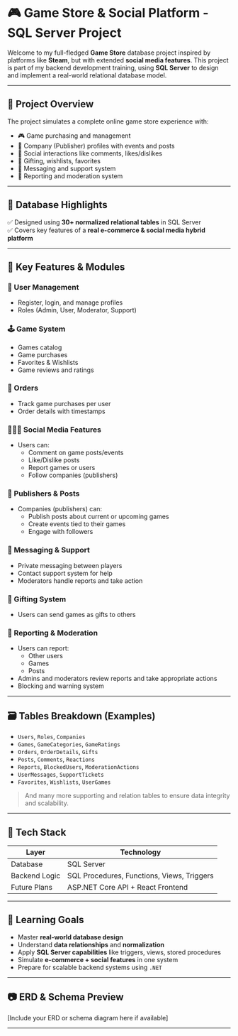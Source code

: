 # 🎮 Game Store & Social Platform - SQL Server Project

Welcome to my full-fledged **Game Store** database project inspired by platforms like **Steam**, but with extended **social media features**. This project is part of my backend development training, using **SQL Server** to design and implement a real-world relational database model.

---

## 📌 Project Overview

The project simulates a complete online game store experience with:

- 🎮 Game purchasing and management
- 🏢 Company (Publisher) profiles with events and posts
- 💬 Social interactions like comments, likes/dislikes
- 🎁 Gifting, wishlists, favorites
- 📩 Messaging and support system
- 🚫 Reporting and moderation system

---

## 🧱 Database Highlights

✅ Designed using **30+ normalized relational tables** in SQL Server  
✅ Covers key features of a **real e-commerce & social media hybrid platform**

---

## 🧩 Key Features & Modules

### 👤 User Management
- Register, login, and manage profiles
- Roles (Admin, User, Moderator, Support)

### 🕹️ Game System
- Games catalog
- Game purchases
- Favorites & Wishlists
- Game reviews and ratings

### 🧾 Orders
- Track game purchases per user
- Order details with timestamps

### 🧑‍🤝‍🧑 Social Media Features
- Users can:
  - Comment on game posts/events
  - Like/Dislike posts
  - Report games or users
  - Follow companies (publishers)

### 📢 Publishers & Posts
- Companies (publishers) can:
  - Publish posts about current or upcoming games
  - Create events tied to their games
  - Engage with followers

### 💌 Messaging & Support
- Private messaging between players
- Contact support system for help
- Moderators handle reports and take action

### 🎁 Gifting System
- Users can send games as gifts to others

### 🚨 Reporting & Moderation
- Users can report:
  - Other users
  - Games
  - Posts
- Admins and moderators review reports and take appropriate actions
- Blocking and warning system

---

## 🗃️ Tables Breakdown (Examples)
- `Users`, `Roles`, `Companies`
- `Games`, `GameCategories`, `GameRatings`
- `Orders`, `OrderDetails`, `Gifts`
- `Posts`, `Comments`, `Reactions`
- `Reports`, `BlockedUsers`, `ModerationActions`
- `UserMessages`, `SupportTickets`
- `Favorites`, `Wishlists`, `UserGames`

> And many more supporting and relation tables to ensure data integrity and scalability.

---

## 🔧 Tech Stack

| Layer          | Technology     |
|----------------|----------------|
| Database       | SQL Server     |
| Backend Logic  | SQL Procedures, Functions, Views, Triggers |
| Future Plans   | ASP.NET Core API + React Frontend |

---

## 🚀 Learning Goals

- Master **real-world database design**
- Understand **data relationships** and **normalization**
- Apply **SQL Server capabilities** like triggers, views, stored procedures
- Simulate **e-commerce + social features** in one system
- Prepare for scalable backend systems using `.NET`

---

## 📷 ERD & Schema Preview

[Include your ERD or schema diagram here if available]

---


